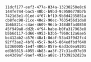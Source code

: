 
                11dcf177-eef3-477a-834a-13230250e8c6
                144fe744-bac5-48bc-b9bd-9c9586778b7b
                7421d3e1-01ed-4f67-bf19-9b8d4235851a
                cb8fec98-21ce-40e2-90ec-7635456d1da8
                1b6b821c-c4ae-4609-96cb-348d8fa40858
                45f949a8-dd2b-4f94-babe-b0fa317963e8
                b5b6d117-5d66-4953-b3b5-f960c12a6ae5
                bc412ab2-a576-48a1-8daf-53a43f9d2fc4
                92ff3ae2-4bf8-45c7-9e45-864edfbdf640
                b2360005-1e4f-480a-857e-6ad3c0ea9201
                ed3b5815-4055-4b83-aa3f-27c31ad97e39
                ee43d9af-9aef-492a-a88c-1fb392b2d23a
                